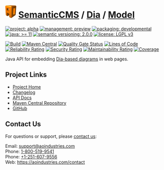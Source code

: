 # [<img src="ao-logo.png" alt="AO Logo" width="35" height="40">](https://github.com/ao-apps) [SemanticCMS](https://github.com/ao-apps/semanticcms) / [Dia](https://github.com/ao-apps/semanticcms-dia) / [Model](https://github.com/ao-apps/semanticcms-dia-model)

[![project: alpha](https://semanticcms.com/ao-badges/project-alpha.svg)](https://aoindustries.com/life-cycle#project-alpha)
[![management: preview](https://semanticcms.com/ao-badges/management-preview.svg)](https://aoindustries.com/life-cycle#management-preview)
[![packaging: developmental](https://semanticcms.com/ao-badges/packaging-developmental.svg)](https://aoindustries.com/life-cycle#packaging-developmental)  
[![java: &gt;= 11](https://semanticcms.com/ao-badges/java-11.svg)](https://docs.oracle.com/en/java/javase/11/)
[![semantic versioning: 2.0.0](https://semanticcms.com/ao-badges/semver-2.0.0.svg)](https://semver.org/spec/v2.0.0.html)
[![license: LGPL v3](https://semanticcms.com/ao-badges/license-lgpl-3.0.svg)](https://www.gnu.org/licenses/lgpl-3.0)

[![Build](https://github.com/ao-apps/semanticcms-dia-model/workflows/Build/badge.svg?branch=master)](https://github.com/ao-apps/semanticcms-dia-model/actions?query=workflow%3ABuild)
[![Maven Central](https://maven-badges.herokuapp.com/maven-central/com.semanticcms/semanticcms-dia-model/badge.svg)](https://maven-badges.herokuapp.com/maven-central/com.semanticcms/semanticcms-dia-model)
[![Quality Gate Status](https://sonarcloud.io/api/project_badges/measure?branch=master&project=com.semanticcms%3Asemanticcms-dia-model&metric=alert_status)](https://sonarcloud.io/dashboard?branch=master&id=com.semanticcms%3Asemanticcms-dia-model)
[![Lines of Code](https://sonarcloud.io/api/project_badges/measure?branch=master&project=com.semanticcms%3Asemanticcms-dia-model&metric=ncloc)](https://sonarcloud.io/component_measures?branch=master&id=com.semanticcms%3Asemanticcms-dia-model&metric=ncloc)  
[![Reliability Rating](https://sonarcloud.io/api/project_badges/measure?branch=master&project=com.semanticcms%3Asemanticcms-dia-model&metric=reliability_rating)](https://sonarcloud.io/component_measures?branch=master&id=com.semanticcms%3Asemanticcms-dia-model&metric=Reliability)
[![Security Rating](https://sonarcloud.io/api/project_badges/measure?branch=master&project=com.semanticcms%3Asemanticcms-dia-model&metric=security_rating)](https://sonarcloud.io/component_measures?branch=master&id=com.semanticcms%3Asemanticcms-dia-model&metric=Security)
[![Maintainability Rating](https://sonarcloud.io/api/project_badges/measure?branch=master&project=com.semanticcms%3Asemanticcms-dia-model&metric=sqale_rating)](https://sonarcloud.io/component_measures?branch=master&id=com.semanticcms%3Asemanticcms-dia-model&metric=Maintainability)
[![Coverage](https://sonarcloud.io/api/project_badges/measure?branch=master&project=com.semanticcms%3Asemanticcms-dia-model&metric=coverage)](https://sonarcloud.io/component_measures?branch=master&id=com.semanticcms%3Asemanticcms-dia-model&metric=Coverage)

Java API for embedding [Dia-based diagrams](https://wiki.gnome.org/Apps/Dia/) in web pages.

## Project Links
* [Project Home](https://semanticcms.com/dia/model/)
* [Changelog](https://semanticcms.com/dia/model/changelog)
* [API Docs](https://semanticcms.com/dia/model/apidocs/)
* [Maven Central Repository](https://central.sonatype.com/artifact/com.semanticcms/semanticcms-dia-model)
* [GitHub](https://github.com/ao-apps/semanticcms-dia-model)

## Contact Us
For questions or support, please [contact us](https://aoindustries.com/contact):

Email: [support@aoindustries.com](mailto:support@aoindustries.com)  
Phone: [1-800-519-9541](tel:1-800-519-9541)  
Phone: [+1-251-607-9556](tel:+1-251-607-9556)  
Web: https://aoindustries.com/contact
